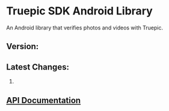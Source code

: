 Truepic SDK Android Library 
=
An Android library that verifies photos and videos with Truepic.

## Version:
## Latest Changes: 
1.

## [API Documentation](Truepic_Android_SDK.pdf)


